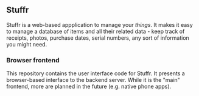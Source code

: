 ## Stuffr

Stuffr is a web-based appplication to manage your *things*. It makes it easy to manage a database of items and all their related data - keep track of receipts, photos, purchase dates, serial numbers, any sort of information you might need.

### Browser frontend

This repository contains the user interface code for Stuffr. It presents a browser-based interface to the backend server. While it is the "main" frontend, more are planned in the future (e.g. native phone apps).
